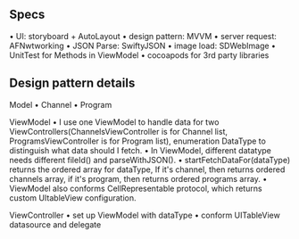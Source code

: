 
## Specs

•	UI: storyboard + AutoLayout
•	design pattern: MVVM
•	server request: AFNwtworking
•	JSON Parse: SwiftyJSON
•	image load: SDWebImage
•	UnitTest for Methods in ViewModel
•	cocoapods for 3rd party libraries

## Design pattern details

Model
•	Channel
•	Program


ViewModel
•	I use one ViewModel to handle data for two ViewControllers(ChannelsViewController is for Channel list, ProgramsViewController is for Program list), enumeration DataType to distinguish what data should I fetch.
•	In ViewModel, different datatype needs different fileId() and parseWithJSON(). 
•	startFetchDataFor(dataType) returns the ordered array for dataType, If it's channel, then returns ordered channels array, if it's program, then returns ordered programs array.
•	ViewModel also conforms CellRepresentable protocol, which returns custom UItableView configuration.


ViewController
•	set up ViewModel with dataType
•	conform UITableView datasource and delegate
